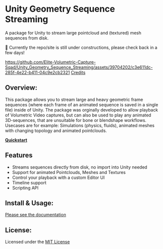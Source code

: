 # Unity Geometry Sequence Streaming
A package for Unity to stream large pointcloud and (textured) mesh sequences from disk.

🚧 Currently the repo/site is still under constructions, please check back in a few days!

https://github.com/Elite-Volumetric-Capture-Sqad/Unity_Geometry_Sequence_Streaming/assets/39704202/c3e611dc-285f-4e22-b411-04c9e2cb2321
[Credits](https://elite-volumetric-capture-sqad.github.io/Unity_Geometry_Sequence_Streaming/docs/about/license-credits/#credits)

## Overview:

This package allows you to stream large and heavy geometric frame sequences (where each frame of an animated sequence is saved in a single file) inside of Unity.
The package was orginally developed to allow playback of Volumetric Video captures, but can also be used to play any animated 3D-sequences, that are unsuitable for bone or blendshape workflows.
Usecases are for example: Simulations (physics, fluids), animated meshes with changing topology and animated pointclouds.

[**Quickstart**](https://elite-volumetric-capture-sqad.github.io/Unity_Geometry_Sequence_Streaming/docs/quickstart/quick-start/)


## Features
- Streams sequences directly from disk, no import into Unity needed
- Support for animated Pointclouds, Meshes and Textures
- Control your playback with a custom Editor UI
- Timeline support
- Scripting API

## Install & Usage:

[Please see the documentation](https://elite-volumetric-capture-sqad.github.io/Unity_Geometry_Sequence_Streaming/)

## License:

Licensed under the [MIT License](https://github.com/Elite-Volumetric-Capture-Sqad/Unity_Geometry_Sequence_Streaming/blob/main/LICENSE)
